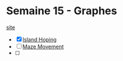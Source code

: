# Semaine 15 - Graphes

[site](https://calculum.ca/posts/17/)

- [X] [Island Hoping](https://open.kattis.com/problems/islandhopping)
- [ ] [Maze Movement](https://open.kattis.com/problems/mazemovement)
- [ ] 


